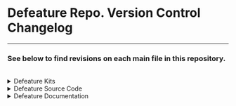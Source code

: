 # Defeature Repo. Version Control Changelog
----------
### See below to find revisions on each main file in this repository.
<br>

<details>
<summary>Defeature Kits</summary>
<br>
<ul>
<li>Kit (V1)</li>
    <ul>
    <li>Summary: initial commit and the first defeature app.</li>
    </ul>
    <details>
    <summary>Changes:</summary>
        <ul>
        <li>This is the first defeature app so all the code and files are new!</li>
        </ul>
    </details>
<li>KitV2</li>
    <ul>
    <li>Summary: changeover to force I/O string-processing to be in lowercase for consistent handling.</li>
    </ul>
    <details>
    <summary>Changes:</summary>
        <ul>
        <li>All input variables, arrays, or any other means of input storage in the defeature Python program that reference the inputted defeature file or file lines now use the Python method <code>.lower()</code>.</li>
        </ul>
    </details>
<li>KitV3</li>
    <ul>
    <li>Summary: changeover to automatic GUI asset assembly of defeature app's interface.</li>
    </ul>
    <details>
    <summary>Changes:</summary>
        <ul>
        <li>Commented out and swapped programmatically-setup GUI code for a simple algorithm that tries to find the defeature GUI folder to use for assembling the user-interface of the app (banner images, icons, etc.). Reason for this is that the user shouldn't have to go and edit Python code before using the defeature app; too tedious.</li>
        <li>Refined past code comments.</li>
        </ul>
    </details>
<li>KitV3.2</li>
    <ul>
    <li>Summary: begun upgrading functions to filter I/O.</li>
    </ul>
    <details>
    <summary>Changes:</summary>
        <ul>
        <li>Upgraded getRealValue() Python function to pull its output from source, non-lowercased file lines.</li>
        <li>Added whitespace removal filter to getRealValue() right before it returns for more accurate output.</li>
        </ul>
    </details>
<li>KitV3.3</li>
    <ul>
    <li>Summary: updated RBSpringPreload and RBSpringStiffness mutators/accessors.</li>
    </ul>
    <details>
    <summary>Changes:</summary>
        <ul>
        <li>Replaced code of both changeRBSpringPreloadToVal() and changeRBSpringStiffToVal() with instead real value functions for changing the spring coefficients; now using getRealValue() for code consistency.</li>
        <li>Both getRBSpringPreload() and getRBSpringStiffness() Python functions have been updated to use ping-pong index functions (e.g., findStartOfBlock+1) for checking that the correct header keyword is present during file processing.</li>
        </ul>
    </details>
<li>KitV3.4</li>
    <ul>
    <li>Summary: filtered I/O processing + function updates.</li>
    </ul>
    <details>
    <summary>Changes:</summary>
        <ul>
        <li>Updated getCFactor(), getPressAngle(), and getHelixAngle() to use ping-pong algorithm references instead of previous line indices.</li>
        <li>For file output, pulls from source file's lines instead of post-processed lowercase input to prevent bad output.</li>
        </ul>
    </details>
<li>KitV3.5</li>
    <ul>
    <li>Summary: string data changeover.</li>
    </ul>
    <details>
    <summary>Changes:</summary>
        <ul>
        <li>Accessors now return string real-values instead of Python-floats in order to prevent decimal cutoffs; they are the following:</li>
            <ul>
            <li>getRBSpringPreload()</li>
            <li>getRBSpringStiffness()</li>
            <li>getHelixAngle()</li>
            <li>getPressAngle()</li>
            <li>getCFactor()</li>
            <li>getNewRPGearSepEqu()</li>
            </ul>
        </ul>
    </details>
<li>KitV3.6</li>
    <ul>
    <li>Summary: latest stable and updated version of defeature model Python app.</li>
    </ul>
    <details>
    <summary>Changes:</summary>
        <ul>
        <li>Fixed progress bar to no longer lag statuses.</li>
        <li>Defeature functions, findAndRemoveUnassociated() and findAndReplaceAssociated(), have been programmed to use the ping-pong algorithm instead of OBS prev-line lookup context (note: lowered performance by a few seconds but upgraded robustness).</li>
        </ul>
    </details>
</ul>
</details>

<details>
<summary>Defeature Source Code</summary>
<br>
<ul>
<li>Source Code</li>
    <ul>
    <li>Summary: backed up the source code of the first defeature model kit.</li>
    </ul>
<li>Upgraded Source Code V2</li>
    <ul>
    <li>Summary: uploaded source code file from V2 kit per revision.</li>
    </ul>
<li>Upgraded Source Code V3</li>
    <ul>
    <li>Summary: uploaded all source code files from V3 kits per each revision.</li>
    </ul>
</ul>
</details>

<details>
<summary>Defeature Documentation</summary>
<br>
<ul>
<li>Dictionary</li>
    <ul>
    <li>Summary: the manual documentation for showing what each function does in the defeature program, updated to also list corresponding return types for API purposes.</li>
    </ul>
    <details>
    <summary>Changes:</summary>
        <ul>
        <li>Added return type descriptions to each function's documentation.</li>
        </ul>
    </details>
<li>Read Me</li>
    <ul>
    <li>Summary: created as an overview of how to use this repository and the defeature program inside it.</li>
    </ul>
<li>Troubleshooting</li>
    <ul>
    <li>Summary: created as a common FAQ help document for using the defeature app.</li>
    </ul>
<li>How To Install Python</li>
    <ul>
    <li>Summary: created as a brief tutorial for new Python developers as to how to install the compatible Python version on their PC.</li>
    </ul>
<li>PyInstaller Training for Defeature Kits</li>
    <ul>
    <li>Summary: created to show Python developers how to install and work with the PyInstaller tool (for making kits/Python apps).</li>
    </ul>
<li>Python Code Basic Training</li>
    <ul>
    <li>Summary: created as an educative resource for users who would like to begin developing with Python or this defeature program.</li>
    </ul>
</ul>
</details>
